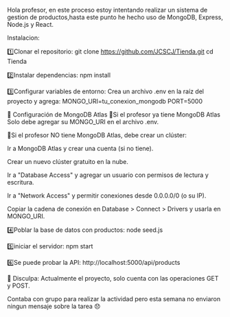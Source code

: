 Hola profesor, en este proceso estoy intentando realizar un sistema 
de gestion de productos,hasta este punto he hecho uso de MongoDB, 
Express, Node.js y React.

Instalacion:

1️⃣Clonar el repositorio:
git clone https://github.com/JCSCJ/Tienda.git
cd Tienda

2️⃣Instalar dependencias:
npm install

3️⃣Configurar variables de entorno:
Crea un archivo .env en la raíz del proyecto y agrega:
MONGO_URI=tu_conexion_mongodb
PORT=5000

📌 Configuración de MongoDB Atlas
🔹Si el profesor ya tiene MongoDB Atlas
Solo debe agregar su MONGO_URI en el archivo .env.

🔹Si el profesor NO tiene MongoDB Atlas, debe crear un clúster:

Ir a MongoDB Atlas y crear una cuenta (si no tiene).

Crear un nuevo clúster gratuito en la nube.

Ir a "Database Access" y agregar un usuario con permisos de lectura y escritura.

Ir a "Network Access" y permitir conexiones desde 0.0.0.0/0 (o su IP).

Copiar la cadena de conexión en Database > Connect > Drivers y usarla en MONGO_URI.

4️⃣Poblar la base de datos con productos:
node seed.js

5️⃣iniciar el servidor:
npm start

6️⃣Se puede probar la API:
http://localhost:5000/api/products

🙏 Disculpa: Actualmente el proyecto, solo cuenta con las operaciones GET y POST. 

Contaba con grupo para realizar la actividad pero esta semana no enviaron ningun mensaje sobre la tarea 😞
